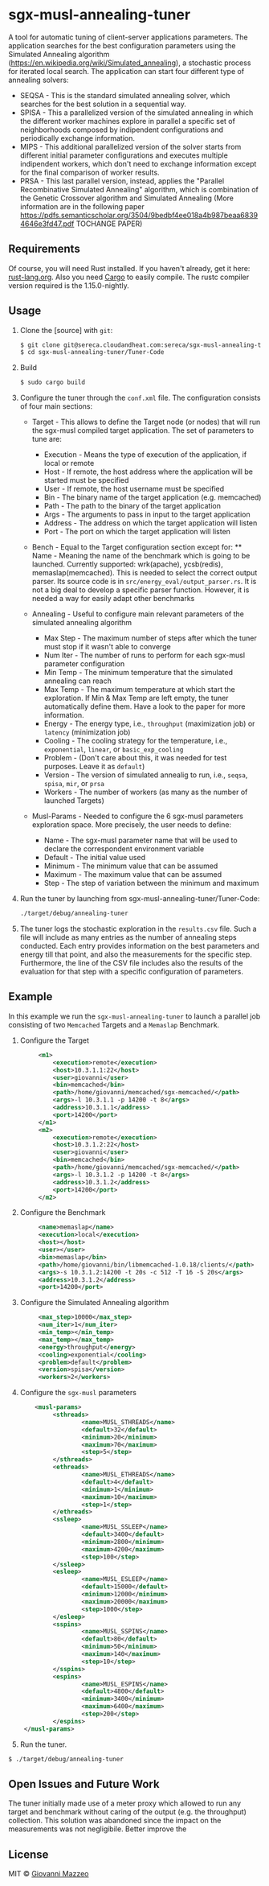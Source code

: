 # sgx-musl-annealing-tuner
A tool for automatic tuning of client-server applications parameters. The application searches for the best configuration parameters using the Simulated Annealing algorithm (https://en.wikipedia.org/wiki/Simulated_annealing), a stochastic process for iterated local search. The application can start four different type of annealing solvers:

   * SEQSA  - This is the standard simulated annealing solver, which searches for the best solution in a sequential way.
   * SPISA - This a parallelized version of the simulated annealing in which the different worker machines explore in parallel a specific set of neighborhoods composed by indipendent configurations and periodically exchange information.
   * MIPS - This additional parallelized version of the solver starts from different initial parameter configurations and executes multiple indipendent workers, which don't need to exchange information except for the final comparison of worker results.
   * PRSA - This last parallel version, instead, applies the "Parallel Recombinative Simulated Annealing" algorithm, which is combination of the Genetic Crossover algorithm and Simulated Annealing (More information are in the following paper https://pdfs.semanticscholar.org/3504/9bedbf4ee018a4b987beaa68394646e3fd47.pdf TOCHANGE PAPER)


## Requirements
Of course, you will need Rust installed. If you haven't already, get it here: [rust-lang.org](https://www.rust-lang.org). Also you need [Cargo](https://crates.io) to easily compile. The rustc compiler version required is the 1.15.0-nightly.



## Usage

1. Clone the [source] with `git`:

   ```sh
   $ git clone git@sereca.cloudandheat.com:sereca/sgx-musl-annealing-tuner.git
   $ cd sgx-musl-annealing-tuner/Tuner-Code
   ```
2. Build

    ```sh
    $ sudo cargo build
    ```
3. Configure the tuner through the `conf.xml` file. The configuration consists of four main sections:

    * Target - This allows to define the Target node (or nodes) that will run the sgx-musl compiled target application. The set of parameters to tune are:
        * Execution - Means the type of execution of the application, if local or remote
        * Host - If remote, the host address where the application will be started must be specified
        * User - If remote, the host username must be specified
        * Bin - The binary name of the target application (e.g. memcached)
        * Path - The path to the binary of the target application
        * Args - The arguments to pass in input to the target application
        * Address - The address on which the target application will listen
        * Port - The port on which the target application will listen
    
    * Bench - Equal to the Target configuration section except for:
        ** Name - Meaning the name of the benchmark which is going to be launched. Currently supported: wrk(apache), ycsb(redis), memaslap(memcached). This is needed to select the correct output parser. Its source code is in `src/energy_eval/output_parser.rs`. It is not a big deal to develop a specific parser function. However, it is needed a way for easily adapt other benchmarks

        
    * Annealing - Useful to configure main relevant parameters of the simulated annealing algorithm
        * Max Step - The maximum number of steps after which the tuner must stop if it wasn't able to converge 
        * Num Iter - The number of runs to perform for each sgx-musl parameter configuration  
        * Min Temp - The minimum temperature that the simulated annealing can reach 
        * Max Temp - The maximum temperature at which start the exploration. If Min & Max Temp are left empty, the tuner automatically define them. Have a look to the paper for more information.
        * Energy - The energy type, i.e., `throughput` (maximization job) or `latency` (minimization job)
        * Cooling - The cooling strategy for the temperature, i.e., `exponential`, `linear`, or `basic_exp_cooling`
        * Problem - (Don't care about this, it was needed for test purposes. Leave it as `default`)
        * Version - The version of simulated annealig to run, i.e., `seqsa`, `spisa`, `mir`, or `prsa`
        * Workers - The number of workers (as many as the number of launched Targets)
        
    * Musl-Params - Needed to configure the 6 sgx-musl parameters exploration space. More precisely, the user needs to define:
        * Name - The sgx-musl parameter name that will be used to declare the correspondent environment variable
        * Default - The initial value used
        * Minimum - The minimum value that can be assumed
        * Maximum - The maximum value that can be assumed
        * Step - The step of variation between the minimum and maximum
    
  
4. Run the tuner by launching from sgx-musl-annealing-tuner/Tuner-Code:

   ```sh
   ./target/debug/annealing-tuner
   ```

5. The tuner logs the stochastic exploration in the `results.csv` file. Such a file will include as many entries as the number of annealing steps conducted. Each entry provides information on the best parameters and energy till that point, and also the measurements for the specific step. Furthermore, the line of the CSV file includes also the results of the evaluation for that step with a specific configuration of parameters.

## Example
In this example we run the `sgx-musl-annealing-tuner` to launch a parallel job consisting of two `Memcached` Targets and a `Memaslap` Benchmark.

1. Configure the Target 

   ```xml
        <m1>
            <execution>remote</execution>
            <host>10.3.1.1:22</host>
            <user>giovanni</user>
            <bin>memcached</bin>
            <path>/home/giovanni/memcached/sgx-memcached/</path>
            <args>-l 10.3.1.1 -p 14200 -t 8</args>
            <address>10.3.1.1</address>
            <port>14200</port>
        </m1>
        <m2>
            <execution>remote</execution>
            <host>10.3.1.2:22</host>
            <user>giovanni</user>
            <bin>memcached</bin>
            <path>/home/giovanni/memcached/sgx-memcached/</path>
            <args>-l 10.3.1.2 -p 14200 -t 8</args>
            <address>10.3.1.2</address>
            <port>14200</port>
        </m2>
   
   ```
2. Configure the Benchmark  

   ```xml
	    <name>memaslap</name>
	    <execution>local</execution>
	    <host></host>
	    <user></user>
	    <bin>memaslap</bin>
	    <path>/home/giovanni/bin/libmemcached-1.0.18/clients/</path>
	    <args>-s 10.3.1.2:14200 -t 20s -c 512 -T 16 -S 20s</args>
	    <address>10.3.1.2</address>
	    <port>14200</port>   
   ```
3. Configure the Simulated Annealing algorithm

   ```xml
        <max_step>10000</max_step>
        <num_iter>1</num_iter>
        <min_temp></min_temp>
        <max_temp></max_temp>
        <energy>throughput</energy>
        <cooling>exponential</cooling>
        <problem>default</problem>
        <version>spisa</version>
        <workers>2</workers>
   ```
4. Configure the `sgx-musl` parameters

   ```xml
       <musl-params>
            <sthreads>
                    <name>MUSL_STHREADS</name>
                    <default>32</default>
                    <minimum>20</minimum>
                    <maximum>70</maximum>
                    <step>5</step>
            </sthreads>
            <ethreads>
                    <name>MUSL_ETHREADS</name>
                    <default>4</default>
                    <minimum>1</minimum>
                    <maximum>10</maximum>
                    <step>1</step>
            </ethreads>
            <ssleep>
                    <name>MUSL_SSLEEP</name>
                    <default>3400</default>
                    <minimum>2800</minimum>
                    <maximum>4200</maximum>
                    <step>100</step>
            </ssleep>
            <esleep>
                    <name>MUSL_ESLEEP</name>
                    <default>15000</default>
                    <minimum>12000</minimum>
                    <maximum>20000</maximum>
                    <step>1000</step>
            </esleep>
            <sspins>
                    <name>MUSL_SSPINS</name>
                    <default>80</default>
                    <minimum>50</minimum>
                    <maximum>140</maximum>
                    <step>10</step>
            </sspins>
            <espins>
                    <name>MUSL_ESPINS</name>
                    <default>4800</default>
                    <minimum>3400</minimum>
                    <maximum>6400</maximum>
                    <step>200</step>
            </espins>
    </musl-params>
   
   ```
2.  Run the tuner. 

   ```sh
   $ ./target/debug/annealing-tuner 
   ```

## Open Issues and Future Work
The tuner initially made use of a meter proxy which allowed to run any target and benchmark without caring of the output (e.g. the throughput) collection. This solution was abandoned since the impact on the measurements was not negligibile.
Better improve the 

## License

MIT © [Giovanni Mazzeo](https://github.com/dzobbe)
